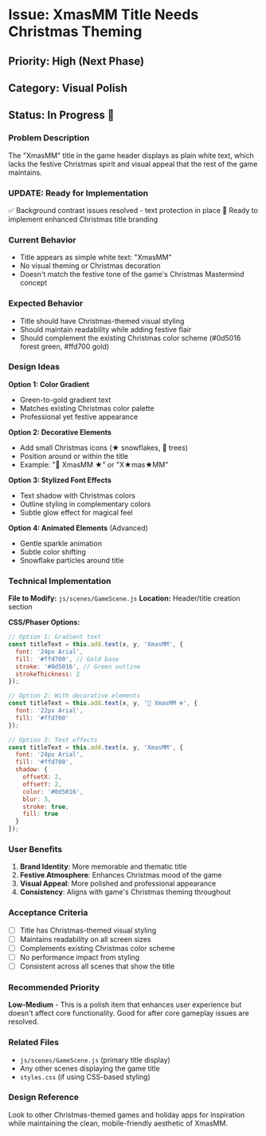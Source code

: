 # Issue: XmasMM Title Needs Christmas Theming

## Priority: High (Next Phase)
## Category: Visual Polish
## Status: In Progress 🚀

### Problem Description
The "XmasMM" title in the game header displays as plain white text, which lacks the festive Christmas spirit and visual appeal that the rest of the game maintains.

### UPDATE: Ready for Implementation
✅ Background contrast issues resolved - text protection in place
🚀 Ready to implement enhanced Christmas title branding

### Current Behavior
- Title appears as simple white text: "XmasMM"
- No visual theming or Christmas decoration
- Doesn't match the festive tone of the game's Christmas Mastermind concept

### Expected Behavior
- Title should have Christmas-themed visual styling
- Should maintain readability while adding festive flair
- Should complement the existing Christmas color scheme (#0d5016 forest green, #ffd700 gold)

### Design Ideas
**Option 1: Color Gradient**
- Green-to-gold gradient text
- Matches existing Christmas color palette
- Professional yet festive appearance

**Option 2: Decorative Elements**
- Add small Christmas icons (★ snowflakes, 🎄 trees)
- Position around or within the title
- Example: "🎄 XmasMM ★" or "X★mas★MM"

**Option 3: Stylized Font Effects**
- Text shadow with Christmas colors
- Outline styling in complementary colors
- Subtle glow effect for magical feel

**Option 4: Animated Elements** (Advanced)
- Gentle sparkle animation
- Subtle color shifting
- Snowflake particles around title

### Technical Implementation
**File to Modify:** `js/scenes/GameScene.js`
**Location:** Header/title creation section

**CSS/Phaser Options:**
```javascript
// Option 1: Gradient text
const titleText = this.add.text(x, y, 'XmasMM', {
  font: '24px Arial',
  fill: '#ffd700', // Gold base
  stroke: '#0d5016', // Green outline
  strokeThickness: 2
});

// Option 2: With decorative elements
const titleText = this.add.text(x, y, '🎄 XmasMM ❄️', {
  font: '22px Arial',
  fill: '#ffd700'
});

// Option 3: Text effects
const titleText = this.add.text(x, y, 'XmasMM', {
  font: '24px Arial',
  fill: '#ffd700',
  shadow: {
    offsetX: 2,
    offsetY: 2,
    color: '#0d5016',
    blur: 3,
    stroke: true,
    fill: true
  }
});
```

### User Benefits
1. **Brand Identity**: More memorable and thematic title
2. **Festive Atmosphere**: Enhances Christmas mood of the game
3. **Visual Appeal**: More polished and professional appearance
4. **Consistency**: Aligns with game's Christmas theming throughout

### Acceptance Criteria
- [ ] Title has Christmas-themed visual styling
- [ ] Maintains readability on all screen sizes
- [ ] Complements existing Christmas color scheme
- [ ] No performance impact from styling
- [ ] Consistent across all scenes that show the title

### Recommended Priority
**Low-Medium** - This is a polish item that enhances user experience but doesn't affect core functionality. Good for after core gameplay issues are resolved.

### Related Files
- `js/scenes/GameScene.js` (primary title display)
- Any other scenes displaying the game title
- `styles.css` (if using CSS-based styling)

### Design Reference
Look to other Christmas-themed games and holiday apps for inspiration while maintaining the clean, mobile-friendly aesthetic of XmasMM.
